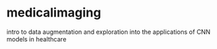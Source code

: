 # medicalimaging

intro to data augmentation and exploration into the applications of CNN models in healthcare
